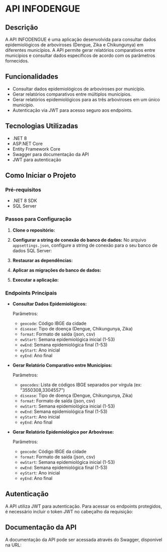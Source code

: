 # API INFODENGUE

## Descrição
A API INFODENGUE é uma aplicação desenvolvida para consultar dados epidemiológicos de arboviroses (Dengue, Zika e Chikungunya) em diferentes municípios. A API permite gerar relatórios comparativos entre municípios e consultar dados específicos de acordo com os parâmetros fornecidos.

## Funcionalidades
- Consultar dados epidemiológicos de arboviroses por município.
- Gerar relatórios comparativos entre múltiplos municípios.
- Gerar relatórios epidemiológicos para as três arboviroses em um único município.
- Autenticação via JWT para acesso seguro aos endpoints.

## Tecnologias Utilizadas
- .NET 8
- ASP.NET Core
- Entity Framework Core
- Swagger para documentação da API
- JWT para autenticação

## Como Iniciar o Projeto

### Pré-requisitos
- .NET 8 SDK
- SQL Server

### Passos para Configuração

1. **Clone o repositório:**
 
 
 
2. **Configurar a string de conexão do banco de dados:**
   No arquivo `appsettings.json`, configure a string de conexão para o seu banco de dados SQL Server:
   

3. **Restaurar as dependências:**
   

4. **Aplicar as migrações do banco de dados:**
   


5. **Executar a aplicação:**
   


### Endpoints Principais

- **Consultar Dados Epidemiológicos:**
  

  Parâmetros:
  - `geocode`: Código IBGE da cidade
  - `disease`: Tipo de doença (Dengue, Chikungunya, Zika)
  - `format`: Formato de saída (json, csv)
  - `ewStart`: Semana epidemiológica inicial (1-53)
  - `ewEnd`: Semana epidemiológica final (1-53)
  - `eyStart`: Ano inicial
  - `eyEnd`: Ano final

- **Gerar Relatório Comparativo entre Municípios:**
  

  Parâmetros:
  - `geocodes`: Lista de códigos IBGE separados por vírgula (ex: "3550308,3304557")
  - `disease`: Tipo de doença (Dengue, Chikungunya, Zika)
  - `format`: Formato de saída (json, csv)
  - `ewStart`: Semana epidemiológica inicial (1-53)
  - `ewEnd`: Semana epidemiológica final (1-53)
  - `eyStart`: Ano inicial
  - `eyEnd`: Ano final

- **Gerar Relatório Epidemiológico por Arbovirose:**
  

  Parâmetros:
  - `geocode`: Código IBGE da cidade
  - `format`: Formato de saída (json, csv)
  - `ewStart`: Semana epidemiológica inicial (1-53)
  - `ewEnd`: Semana epidemiológica final (1-53)
  - `eyStart`: Ano inicial
  - `eyEnd`: Ano final

## Autenticação
A API utiliza JWT para autenticação. Para acessar os endpoints protegidos, é necessário incluir o token JWT no cabeçalho da requisição:



## Documentação da API
A documentação da API pode ser acessada através do Swagger, disponível na URL:
  
